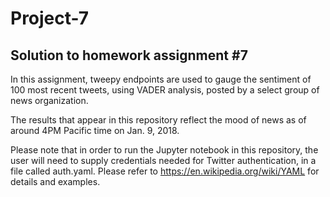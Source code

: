 # Project-7
## Solution to homework assignment #7
In this assignment, tweepy endpoints are used to gauge the sentiment of 100 most recent tweets, using VADER analysis, posted by a select group of news organization.

The results that appear in this repository reflect the mood of news as of around 4PM Pacific time on Jan. 9, 2018.

Please note that in order to run the Jupyter notebook in this repository, the user will need to supply credentials needed for Twitter authentication, in a file called auth.yaml.  Please refer to https://en.wikipedia.org/wiki/YAML for details and examples.

